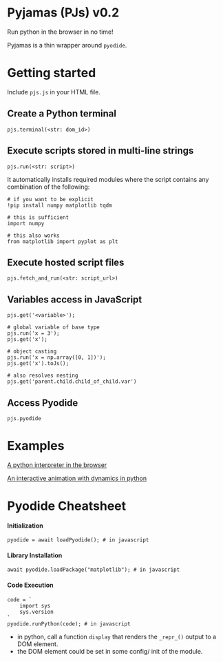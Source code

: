 # Pyjamas (PJs) v0.2

Run python in the browser in no time! 

Pyjamas is a thin wrapper around `pyodide`.

# Getting started

Include `pjs.js` in your HTML file.

## Create a Python terminal
```
pjs.terminal(<str: dom_id>)
```

## Execute scripts stored in multi-line strings
```
pjs.run(<str: script>)
```

It automatically installs required modules where the script contains any combination of the following:

```
# if you want to be explicit
!pip install numpy matplotlib tqdm 

# this is sufficient
import numpy 

# this also works
from matplotlib import pyplot as plt 
```

## Execute hosted script files
```
pjs.fetch_and_run(<str: script_url>)
```

## Variables access in JavaScript

```
pjs.get('<variable>');
```

```
# global variable of base type
pjs.run('x = 3');
pjs.get('x');

# object casting
pjs.run('x = np.array([0, 1])');
pjs.get('x').toJs();

# also resolves nesting
pjs.get('parent.child.child_of_child.var')
```

## Access Pyodide

```
pjs.pyodide
```

# Examples
[A python interpreter in the browser](examples/01_python_interpreter/01_python_interpreter.html)

[An interactive animation with dynamics in python](examples/02_interactive_visualisation/02_interactive_visualisation.html)

# Pyodide Cheatsheet

#### Initialization

```
pyodide = await loadPyodide(); # in javascript
```

#### Library Installation
```
await pyodide.loadPackage("matplotlib"); # in javascript
```

#### Code Execution
```
code = `
    import sys
    sys.version
`
pyodide.runPython(code); # in javascript
```



- in python, call a function `display` that renders the `_repr_()` output to a DOM element.
- the DOM element could be set in some config/ init of the module.